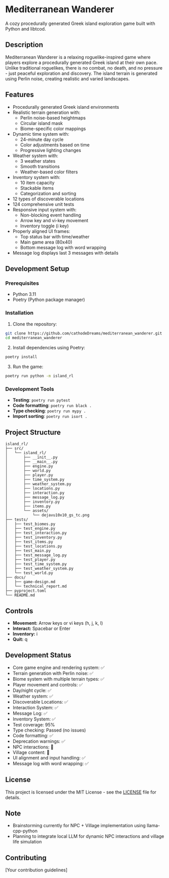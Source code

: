 # Mediterranean Wanderer

A cozy procedurally generated Greek island exploration game built with Python and libtcod.

## Description

Mediterranean Wanderer is a relaxing roguelike-inspired game where players explore a procedurally generated Greek island at their own pace. Unlike traditional roguelikes, there is no combat, no death, and no pressure - just peaceful exploration and discovery. The island terrain is generated using Perlin noise, creating realistic and varied landscapes.

## Features

- Procedurally generated Greek island environments
- Realistic terrain generation with:
  - Perlin noise-based heightmaps
  - Circular island mask
  - Biome-specific color mappings
- Dynamic time system with:
  - 24-minute day cycle
  - Color adjustments based on time
  - Progressive lighting changes
- Weather system with:
  - 3 weather states
  - Smooth transitions
  - Weather-based color filters
- Inventory system with:
  - 10 item capacity
  - Stackable items
  - Categorization and sorting
- 12 types of discoverable locations
- 124 comprehensive unit tests
- Responsive input system with:
  - Non-blocking event handling
  - Arrow key and vi-key movement
  - Inventory toggle (i key)
- Properly aligned UI frames:
  - Top status bar with time/weather
  - Main game area (80x40)
  - Bottom message log with word wrapping
- Message log displays last 3 messages with details

## Development Setup

### Prerequisites

- Python 3.11
- Poetry (Python package manager)

### Installation

1. Clone the repository:
```bash
git clone https://github.com/cathodeDreams/mediterranean_wanderer.git
cd mediterranean_wanderer
```

2. Install dependencies using Poetry:
```bash
poetry install
```

3. Run the game:
```bash
poetry run python -m island_rl
```

### Development Tools

- **Testing**: `poetry run pytest`
- **Code formatting**: `poetry run black .`
- **Type checking**: `poetry run mypy .`
- **Import sorting**: `poetry run isort .`

## Project Structure

```
island_rl/
├── src/
│   └── island_rl/
│       ├── __init__.py
│       ├── __main__.py
│       ├── engine.py
│       ├── world.py
│       ├── player.py
│       ├── time_system.py
│       ├── weather_system.py
│       ├── locations.py
│       ├── interaction.py
│       ├── message_log.py
│       ├── inventory.py
│       ├── items.py
│       └── assets/
│           └── dejavu10x10_gs_tc.png
├── tests/
│   ├── test_biomes.py
│   ├── test_engine.py
│   ├── test_interaction.py
│   ├── test_inventory.py
│   ├── test_items.py
│   ├── test_locations.py
│   ├── test_main.py
│   ├── test_message_log.py
│   ├── test_player.py
│   ├── test_time_system.py
│   ├── test_weather_system.py
│   └── test_world.py
├── docs/
│   ├── game-design.md
│   └── technical_report.md
├── pyproject.toml
└── README.md
```

## Controls

- **Movement:** Arrow keys or vi keys (h, j, k, l)
- **Interact:** Spacebar or Enter
- **Inventory:** i
- **Quit:** q

## Development Status

- Core game engine and rendering system: ✅
- Terrain generation with Perlin noise: ✅
- Biome system with multiple terrain types: ✅
- Player movement and controls: ✅
- Day/night cycle: ✅
- Weather system: ✅
- Discoverable Locations: ✅
- Interaction System: ✅
- Message Log: ✅
- Inventory System: ✅
- Test coverage: 95%
- Type checking: Passed (no issues)
- Code formatting: ✅
- Deprecation warnings: ✅
- NPC interactions: 🚧
- Village content: 🚧
- UI alignment and input handling: ✅
- Message log with word wrapping: ✅

## License

This project is licensed under the MIT License - see the [LICENSE](LICENSE) file for details.

## Note

- Brainstorming currently for NPC + Village implementation using llama-cpp-python
- Planning to integrate local LLM for dynamic NPC interactions and village life simulation

## Contributing

[Your contribution guidelines]
